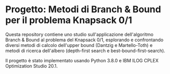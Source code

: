 # Progetto: Metodi di Branch & Bound per il problema Knapsack 0/1
Questa repository contiene uno studio sull'applicazione dell'algoritmo Branch & Bound al problema del Knapsack 0/1, esplorando e confrontando diversi metodi di calcolo dell'upper bound (Dantzig e Martello-Toth) e metodi di ricerca dell'albero (depth-first search e best-bound-first-search).

Il progetto è stato implementato usando Python 3.8.0 e IBM ILOG CPLEX Optimization Studio 20.1.
